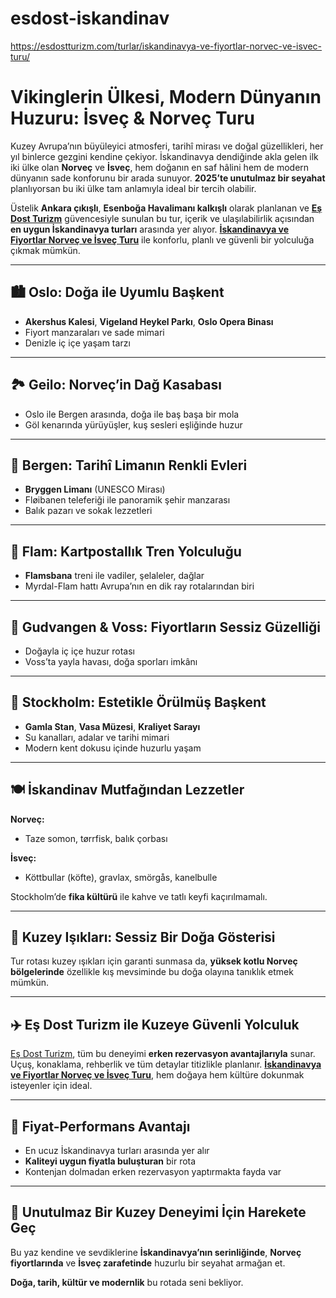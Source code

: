 # esdost-iskandinav
https://esdostturizm.com/turlar/iskandinavya-ve-fiyortlar-norvec-ve-isvec-turu/

# Vikinglerin Ülkesi, Modern Dünyanın Huzuru: İsveç & Norveç Turu

Kuzey Avrupa’nın büyüleyici atmosferi, tarihî mirası ve doğal güzellikleri, her yıl binlerce gezgini kendine çekiyor. İskandinavya dendiğinde akla gelen ilk iki ülke olan **Norveç** ve **İsveç**, hem doğanın en saf hâlini hem de modern dünyanın sade konforunu bir arada sunuyor. **2025’te unutulmaz bir seyahat** planlıyorsan bu iki ülke tam anlamıyla ideal bir tercih olabilir.

Üstelik **Ankara çıkışlı**, **Esenboğa Havalimanı kalkışlı** olarak planlanan ve [**Eş Dost Turizm**](https://esdostturizm.com/) güvencesiyle sunulan bu tur, içerik ve ulaşılabilirlik açısından **en uygun İskandinavya turları** arasında yer alıyor. [**İskandinavya ve Fiyortlar Norveç ve İsveç Turu**](https://esdostturizm.com/turlar/iskandinavya-ve-fiyortlar-norvec-ve-isvec-turu/) ile konforlu, planlı ve güvenli bir yolculuğa çıkmak mümkün.

---

## 🏙️ Oslo: Doğa ile Uyumlu Başkent

- **Akershus Kalesi**, **Vigeland Heykel Parkı**, **Oslo Opera Binası**
- Fiyort manzaraları ve sade mimari
- Denizle iç içe yaşam tarzı

---

## 🏞️ Geilo: Norveç’in Dağ Kasabası

- Oslo ile Bergen arasında, doğa ile baş başa bir mola
- Göl kenarında yürüyüşler, kuş sesleri eşliğinde huzur

---

## 🛶 Bergen: Tarihî Limanın Renkli Evleri

- **Bryggen Limanı** (UNESCO Mirası)
- Fløibanen teleferiği ile panoramik şehir manzarası
- Balık pazarı ve sokak lezzetleri

---

## 🚂 Flam: Kartpostallık Tren Yolculuğu

- **Flamsbana** treni ile vadiler, şelaleler, dağlar
- Myrdal-Flam hattı Avrupa’nın en dik ray rotalarından biri

---

## 🌄 Gudvangen & Voss: Fiyortların Sessiz Güzelliği

- Doğayla iç içe huzur rotası
- Voss’ta yayla havası, doğa sporları imkânı

---

## 🏰 Stockholm: Estetikle Örülmüş Başkent

- **Gamla Stan**, **Vasa Müzesi**, **Kraliyet Sarayı**
- Su kanalları, adalar ve tarihi mimari
- Modern kent dokusu içinde huzurlu yaşam

---

## 🍽️ İskandinav Mutfağından Lezzetler

**Norveç:**
- Taze somon, tørrfisk, balık çorbası

**İsveç:**
- Köttbullar (köfte), gravlax, smörgås, kanelbulle

Stockholm’de **fika kültürü** ile kahve ve tatlı keyfi kaçırılmamalı.

---

## 🌌 Kuzey Işıkları: Sessiz Bir Doğa Gösterisi

Tur rotası kuzey ışıkları için garanti sunmasa da, **yüksek kotlu Norveç bölgelerinde** özellikle kış mevsiminde bu doğa olayına tanıklık etmek mümkün.

---

## ✈️ Eş Dost Turizm ile Kuzeye Güvenli Yolculuk

[Eş Dost Turizm](https://esdostturizm.com/), tüm bu deneyimi **erken rezervasyon avantajlarıyla** sunar. Uçuş, konaklama, rehberlik ve tüm detaylar titizlikle planlanır. [**İskandinavya ve Fiyortlar Norveç ve İsveç Turu**](https://esdostturizm.com/turlar/iskandinavya-ve-fiyortlar-norvec-ve-isvec-turu/), hem doğaya hem kültüre dokunmak isteyenler için ideal.

---

## 💸 Fiyat-Performans Avantajı

- En ucuz İskandinavya turları arasında yer alır
- **Kaliteyi uygun fiyatla buluşturan** bir rota
- Kontenjan dolmadan erken rezervasyon yaptırmakta fayda var

---

## 🎒 Unutulmaz Bir Kuzey Deneyimi İçin Harekete Geç

Bu yaz kendine ve sevdiklerine **İskandinavya’nın serinliğinde**, **Norveç fiyortlarında** ve **İsveç zarafetinde** huzurlu bir seyahat armağan et.

**Doğa, tarih, kültür ve modernlik** bu rotada seni bekliyor.
